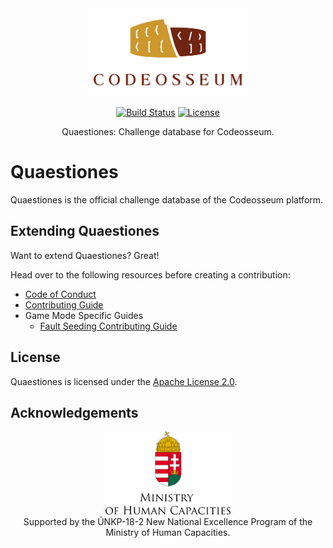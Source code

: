 <div align="center">
  <a href="https://github.com/codeosseum">
    <img alt="Codeosseum" src="docs/img/logo.png" width="250">
  </a>
</div>

<div align="center">

[![Build Status](https://dev.azure.com/codeosseum/Quaestiones/_apis/build/status/codeosseum.quaestiones?branchName=master)](https://dev.azure.com/codeosseum/Quaestiones/_build/latest?definitionId=4&branchName=master)
[![License](https://img.shields.io/github/license/codeosseum/quaestiones.svg?label=license)](LICENSE)

</div>

<div align="center">
Quaestiones: Challenge database for Codeosseum.
</div>

# Quaestiones

Quaestiones is the official challenge database of the Codeosseum platform.

## Extending Quaestiones

Want to extend Quaestiones? Great!

Head over to the following resources before creating a contribution:

  * [Code of Conduct](CODE_OF_CONDUCT.md)
  * [Contributing Guide](CONTRIBUTING.md)
  * Game Mode Specific Guides
    * [Fault Seeding Contributing Guide](docs/fault-seeding-guide.md)

## License

Quaestiones is licensed under the [Apache License 2.0](LICENSE).

## Acknowledgements

<div align="center">
  <img alt="Ministry of Human Capacities" src="docs/img/ministry.png" width="200">
</div>

<div align="center">
    Supported by the ÚNKP-18-2 New National Excellence Program of the Ministry of Human Capacities.
</div>
